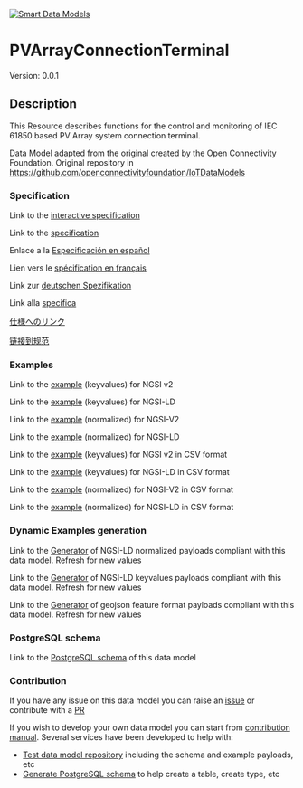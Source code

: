 [![Smart Data Models](https://smartdatamodels.org/wp-content/uploads/2022/01/SmartDataModels_logo.png "Logo")](https://smartdatamodels.org)
# PVArrayConnectionTerminal
Version: 0.0.1

## Description 

This Resource describes functions for the control and monitoring of IEC 61850 based PV Array system connection terminal.

Data Model adapted from the original created by the Open Connectivity Foundation. Original repository in https://github.com/openconnectivityfoundation/IoTDataModels
### Specification

Link to the [interactive specification](https://swagger.lab.fiware.org/?url=https://smart-data-models.github.io/dataModel.OCF/PVArrayConnectionTerminal/swagger.yaml)

Link to the [specification](https://github.com/smart-data-models/dataModel.OCF/blob/master/PVArrayConnectionTerminal/doc/spec.md)

Enlace a la [Especificación en español](https://github.com/smart-data-models/dataModel.OCF/blob/master/PVArrayConnectionTerminal/doc/spec_ES.md)

Lien vers le [spécification en français](https://github.com/smart-data-models/dataModel.OCF/blob/master/PVArrayConnectionTerminal/doc/spec_FR.md)

Link zur [deutschen Spezifikation](https://github.com/smart-data-models/dataModel.OCF/blob/master/PVArrayConnectionTerminal/doc/spec_DE.md)

Link alla [specifica](https://github.com/smart-data-models/dataModel.OCF/blob/master/PVArrayConnectionTerminal/doc/spec_IT.md)

[仕様へのリンク](https://github.com/smart-data-models/dataModel.OCF/blob/master/PVArrayConnectionTerminal/doc/spec_JA.md)

[链接到规范](https://github.com/smart-data-models/dataModel.OCF/blob/master/PVArrayConnectionTerminal/doc/spec_ZH.md)
### Examples

Link to the [example](https://smart-data-models.github.io/dataModel.OCF/PVArrayConnectionTerminal/examples/example.json) (keyvalues) for NGSI v2

Link to the [example](https://smart-data-models.github.io/dataModel.OCF/PVArrayConnectionTerminal/examples/example.jsonld) (keyvalues) for NGSI-LD

Link to the [example](https://smart-data-models.github.io/dataModel.OCF/PVArrayConnectionTerminal/examples/example-normalized.json) (normalized) for NGSI-V2

Link to the [example](https://smart-data-models.github.io/dataModel.OCF/PVArrayConnectionTerminal/examples/example-normalized.jsonld) (normalized) for NGSI-LD

Link to the [example](https://github.com/smart-data-models/dataModel.OCF/blob/master/PVArrayConnectionTerminal/examples/example.json.csv) (keyvalues) for NGSI v2 in CSV format

Link to the [example](https://github.com/smart-data-models/dataModel.OCF/blob/master/PVArrayConnectionTerminal/examples/example.jsonld.csv) (keyvalues) for NGSI-LD in CSV format

Link to the [example](https://github.com/smart-data-models/dataModel.OCF/blob/master/PVArrayConnectionTerminal/examples/example-normalized.json.csv) (normalized) for NGSI-V2 in CSV format

Link to the [example](https://github.com/smart-data-models/dataModel.OCF/blob/master/PVArrayConnectionTerminal/examples/example-normalized.jsonld.csv) (normalized) for NGSI-LD in CSV format
### Dynamic Examples generation

Link to the [Generator](https://smartdatamodels.org/extra/ngsi-ld_generator.php?schemaUrl=https://raw.githubusercontent.com/smart-data-models/dataModel.OCF/master/PVArrayConnectionTerminal/schema.json&email=info@smartdatamodels.org) of NGSI-LD normalized payloads compliant with this data model. Refresh for new values

Link to the [Generator](https://smartdatamodels.org/extra/ngsi-ld_generator_keyvalues.php?schemaUrl=https://raw.githubusercontent.com/smart-data-models/dataModel.OCF/master/PVArrayConnectionTerminal/schema.json&email=info@smartdatamodels.org) of NGSI-LD keyvalues payloads compliant with this data model. Refresh for new values

Link to the [Generator](https://smartdatamodels.org/extra/geojson_features_generator.php?schemaUrl=https://raw.githubusercontent.com/smart-data-models/dataModel.OCF/master/PVArrayConnectionTerminal/schema.json&email=info@smartdatamodels.org) of geojson feature format payloads compliant with this data model. Refresh for new values
### PostgreSQL schema

Link to the [PostgreSQL schema](https://github.com/smart-data-models/dataModel.OCF/blob/master/PVArrayConnectionTerminal/schema.sql) of this data model
### Contribution

 If you have any issue on this data model you can raise an [issue](https://github.com/smart-data-models/dataModel.OCF/issues)  or contribute with a [PR](https://github.com/smart-data-models/dataModel.OCF/pulls)

 If you wish to develop your own data model you can start from [contribution manual](https://bit.ly/contribution_manual). Several services have been developed to help with: 
 - [Test data model repository](https://smartdatamodels.org/index.php/data-models-contribution-api/) including the schema and example payloads, etc
 - [Generate PostgreSQL schema](https://smartdatamodels.org/index.php/sql-service/) to help create a table, create type, etc